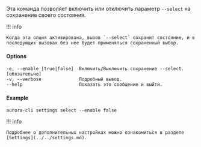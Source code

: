 Эта команда позволяет включить или отключить параметр `--select` на сохранение своего состояния.

!!! info

    Когда эта опция активирована, вызов `--select` сохранит состояние, и в последующих вызовах без нее будет применяться сохраненный выбор.

#### Options

```shell
-e, --enable [true|false]  Включить/Выключить сохранение --select. [обязательно]
-v, --verbose              Подробный вывод.
--help                     Показать это сообщение и выйти.
```

#### Example

```shell
aurora-cli settings select --enable false
```

!!! info

    Подробнее о дополнительных настройках можно ознакомиться в разделе [Settings](../../settings.md).
